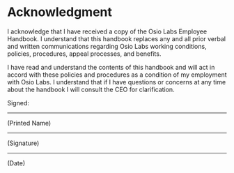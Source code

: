 # Acknowledgment
I acknowledge that I have received a copy of the Osio Labs Employee Handbook. I understand that this handbook replaces any and all prior verbal and written communications regarding Osio Labs working conditions, policies, procedures, appeal processes, and benefits.

I have read and understand the contents of this handbook and will act in accord with these policies and procedures as a condition of my employment with Osio Labs. I understand that if I have questions or concerns at any time about the handbook I will consult the CEO for clarification.


Signed:

- - -
(Printed Name)

- - -
(Signature)

- - -
(Date)
